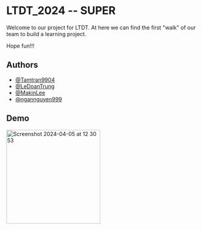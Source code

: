 #    LTDT_2024 -- SUPER

Welcome to our project for LTDT. At here we can find the first "walk" of our team to build a learning project.

Hope fun!!!

## Authors

- [@Tamtran9904](https://github.com/Tamtran9904)
- [@LeDoanTrung](https://github.com/LeDoanTrung)
- [@MakinLee](https://github.com/MakinLee)
- [@ngannguyen999](https://github.com/ngannguyen999)



## Demo

<img width="246" alt="Screenshot 2024-04-05 at 12 30 53" src="https://github.com/ltdt2023/demo_doan/assets/128357665/7fce20b4-c9b1-4e47-b7c8-9ea5638f0a0a">
